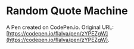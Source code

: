 # Random Quote Machine

A Pen created on CodePen.io. Original URL: [https://codepen.io/flalva/pen/zYPEZgW](https://codepen.io/flalva/pen/zYPEZgW).


